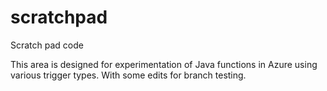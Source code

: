 # scratchpad
Scratch pad code

This area is designed for experimentation of Java functions in Azure using various trigger types.
With some edits for branch testing.
